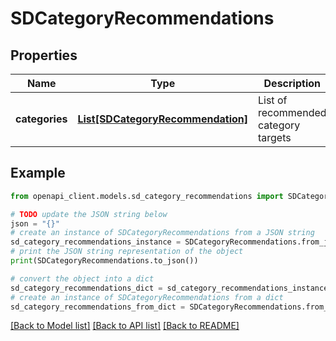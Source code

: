 # SDCategoryRecommendations


## Properties

Name | Type | Description | Notes
------------ | ------------- | ------------- | -------------
**categories** | [**List[SDCategoryRecommendation]**](SDCategoryRecommendation.md) | List of recommended category targets | [optional] 

## Example

```python
from openapi_client.models.sd_category_recommendations import SDCategoryRecommendations

# TODO update the JSON string below
json = "{}"
# create an instance of SDCategoryRecommendations from a JSON string
sd_category_recommendations_instance = SDCategoryRecommendations.from_json(json)
# print the JSON string representation of the object
print(SDCategoryRecommendations.to_json())

# convert the object into a dict
sd_category_recommendations_dict = sd_category_recommendations_instance.to_dict()
# create an instance of SDCategoryRecommendations from a dict
sd_category_recommendations_from_dict = SDCategoryRecommendations.from_dict(sd_category_recommendations_dict)
```
[[Back to Model list]](../README.md#documentation-for-models) [[Back to API list]](../README.md#documentation-for-api-endpoints) [[Back to README]](../README.md)



